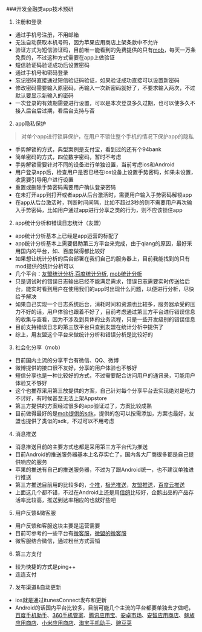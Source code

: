 ###开发金融类app技术预研

1. 注册和登录
  * 通过手机号注册，不用邮箱
  * 无法自动获取本机号码，因为苹果应用商店上架条款中不允许
  * 验证方式为短信验证码，目前唯一能看到的免费提供的只有[mob](http://mob.com/sms)，每天一万条免费的，不过这种方式需要在app上做验证
  * 短信验证码验证成功后设置密码
  * 通过手机号和密码登录
  * 忘记密码直接通过短信验证码验证，如果验证成功直接可以设置新密码
  * 修改密码需要输入原密码，再输入一次新密码就好了，不要求输入两次，不过默认要显示新输入的密码
  * 一次登录的有效期需要进行设置，可以是本次登录多久过期，也可以使多久不接入后台后过期，看后台支持与否
2. app隐私保护

  > 对单个app进行锁屏保护，在用户不锁住整个手机的情况下保护app的隐私

  * 手势解锁的方式，典型案例是支付宝，看到过的还有个94bank
  * 简单密码的方式，四位数字密码，暂时不考虑
  * 手势解锁需要针对不同的设备进行单独设置，当前考虑ios和Android
  * 用户登录app后，检查用户是否已经在ios设备上设置手势密码，如果未设置，收需要引导用户进行设置
  * 重置或删除手势密码需要用户确认登录密码
  * 在未打开app到打开或者app从后台激活时，需要用户输入手势密码解锁app
  * 在app从后台激活时，判断时间间隔，比如不超过3秒的则不需要用户再次输入手势密码，比如用户通过app进行分享之类的行为，则不应该锁住app

2. app统计分析和错误日志统计（友盟）
  * app统计分析基本上已经是app运营的标配了
  * app统计分析基本上需要借助第三方平台来完成，由于qiang的原因，最好采用国内的平台，如、百度做得都比较好
  * 如果想让统计分析的后台部署在我们自己的服务器上，目前我能找到的只有mod提供的统计分析可以
  * 几个平台：[友盟统计分析](http://www.umeng.com/analytics),[百度统计分析](http://tongji.baidu.com/web/welcome/products), [mob统计分析](http://analytics.mob.com/)
  * 只是调试时的错误日志输出已经不能满足需求，错误日志需要实时传送给后台，能实时看到用户在使用我们的app时出现什么问题，以便进行分析，尽快给予解决
  * 如果自己实现一个日志系统后台，消耗时间和资源也比较多，服务器承受的压力不好的话，用户体验也跟着不好了，目前考虑通过第三方平台进行错误信息的收集与查看，因为不涉及到具体的业务流程，只是一些开发级别的错误信息
  * 目前支持错误日志的第三放平台只查到友盟在统计分析中提供了
  * 综上，用友盟这个平台来做统计分析和错误分析是比较好的
3. 社会化分享（mob）
  * 目前国内主流的分享平台有微信、QQ、微博
  * 微博提供的接口很不友好，分享的用户体验也不够好
  * 短信分享也是一种比较好的方式，不过需要配合访问用户的通讯录，可能用户体验又不够好
  * 这个也推荐采用第三放提供的方案，自己针对每个分享平台去实现绝对是吃力不讨好，有时候甚至无法上架Appstore
  * 第三方提供的方案经过很多的app验证过了，方案比较成熟
  * 目前做得最好的是[mob提供的sdk](http://sharesdk.mob.com/)，提供的包可以按需添加，方案也最好，友盟也提供了类似的sdk，不过可以不用考虑
4. 消息推送
  * 消息推送目前的主要方式也都是采用第三方平台代为推送
  * 目前Android的推送服务器基本上名存实亡了，国内各大厂商很多都是自己提供响应的服务
  * 苹果的推送有自己的推送服务器，不过为了跟Android统一，也不建议单独进行推送
  * 第三方推送目前用的比较多的，[个推](http://www.getui.com/)，[极光推送](https://www.jpush.cn/)，[友盟推送](http://www.umeng.com/push)，[百度云推送](http://developer.baidu.com/cloud/push)
  * 上面这几个都不错，不过在Android上还是用[信鸽](http://xg.qq.com/)比较好，企鹅出品的产品存活率比较高，推送到达率相应的也就好些吧
5. 用户反馈&微客服
  * 用户反馈和客服这块主要是运营需要
  * 目前可参考的一些平台有[微客服](http://appkefu.com/)，[微盟的微客服](http://www.weimob.com/topic/kefu)
  * 微客服结合微信，通过粉丝方式营销
6. 第三方支付
  * 较为快捷的方式是ping++
  * 连连支付
7. 发布渠道&自动更新
  * ios就是通过itunesConnect发布和更新
  * Android的话国内平台比较多，目前可能几个主流的平台都要单独去才做吧，[百度手机助手](http://shouji.baidu.com/?from=as)、[360手机管家](http://dev.app.360.cn/)、[腾讯应用宝](http://android.myapp.com/)、[安卓市场](http://apk.hiapk.com/)、[安智应用商店](http://www.anzhi.com/)、[魅族应用商店](http://app.meizu.com/)、[小米应用商店](http://app.mi.com/)、[淘宝手机助手](http://app.taobao.com/index.htm)、[豌豆荚](http://www.wandoujia.com/)
